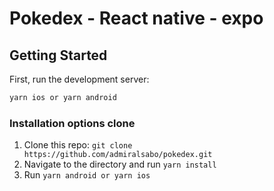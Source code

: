 # Pokedex - React native - expo
## Getting Started

First, run the development server:

```bash
yarn ios or yarn android
```

### Installation options clone

1. Clone this repo: `git clone https://github.com/admiralsabo/pokedex.git`
2. Navigate to the directory and run `yarn install`
3. Run `yarn android or yarn ios`
